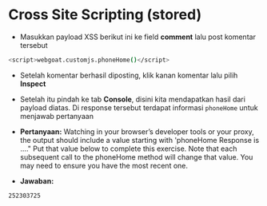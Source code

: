 # Cross Site Scripting (stored)
- Masukkan payload XSS berikut ini ke field **comment** lalu post komentar tersebut
```sh
<script>webgoat.customjs.phoneHome()</script>
```

- Setelah komentar berhasil diposting, klik kanan komentar lalu pilih **Inspect**


- Setelah itu pindah ke tab **Console**, disini kita mendapatkan hasil dari payload diatas. Di response tersebut terdapat informasi `phoneHome` untuk menjawab pertanyaan


- **Pertanyaan:** Watching in your browser’s developer tools or your proxy, the output should include a value starting with 'phoneHome Response is …​." Put that value below to complete this exercise. Note that each subsequent call to the phoneHome method will change that value. You may need to ensure you have the most recent one.
- **Jawaban:**
```sh
252303725
```